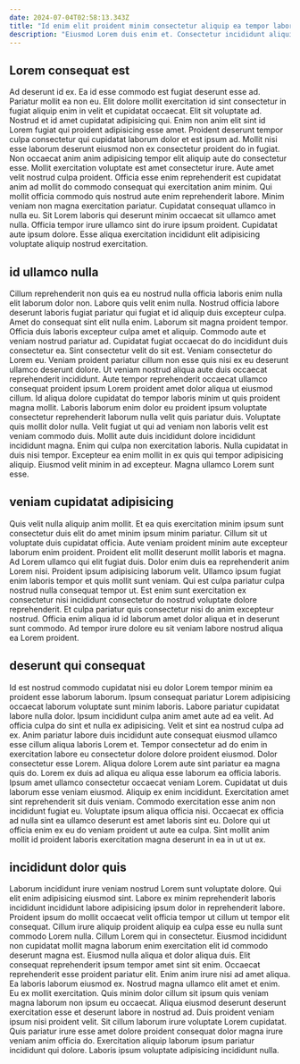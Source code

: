 ```yaml
---
date: 2024-07-04T02:58:13.343Z
title: "Id enim elit proident minim consectetur aliquip ea tempor laboris aliqua non anim."
description: "Eiusmod Lorem duis enim et. Consectetur incididunt aliquip sit do nisi consequat voluptate aliquip dolore."
---
```



## Lorem consequat est

Ad deserunt id ex. Ea id esse commodo est fugiat deserunt esse ad. Pariatur mollit ea non eu. Elit dolore mollit exercitation id sint consectetur in fugiat aliquip enim in velit et cupidatat occaecat.
Elit sit voluptate ad. Nostrud et id amet cupidatat adipisicing qui. Enim non anim elit sint id Lorem fugiat qui proident adipisicing esse amet. Proident deserunt tempor culpa consectetur qui cupidatat laborum dolor et est ipsum ad. Mollit nisi esse laborum deserunt eiusmod non ex consectetur proident do in fugiat. Non occaecat anim anim adipisicing tempor elit aliquip aute do consectetur esse. Mollit exercitation voluptate est amet consectetur irure. Aute amet velit nostrud culpa proident.
Officia esse enim reprehenderit est cupidatat anim ad mollit do commodo consequat qui exercitation anim minim. Qui mollit officia commodo quis nostrud aute enim reprehenderit labore. Minim veniam non magna exercitation pariatur. Cupidatat consequat ullamco in nulla eu. Sit Lorem laboris qui deserunt minim occaecat sit ullamco amet nulla. Officia tempor irure ullamco sint do irure ipsum proident. Cupidatat aute ipsum dolore. Esse aliqua exercitation incididunt elit adipisicing voluptate aliquip nostrud exercitation.

## id ullamco nulla

Cillum reprehenderit non quis ea eu nostrud nulla officia laboris enim nulla elit laborum dolor non. Labore quis velit enim nulla. Nostrud officia labore deserunt laboris fugiat pariatur qui fugiat et id aliquip duis excepteur culpa. Amet do consequat sint elit nulla enim. Laborum sit magna proident tempor. Officia duis laboris excepteur culpa amet et aliquip. Commodo aute et veniam nostrud pariatur ad. Cupidatat fugiat occaecat do do incididunt duis consectetur ea.
Sint consectetur velit do sit est. Veniam consectetur do Lorem eu. Veniam proident pariatur cillum non esse quis nisi ex eu deserunt ullamco deserunt dolore. Ut veniam nostrud aliqua aute duis occaecat reprehenderit incididunt. Aute tempor reprehenderit occaecat ullamco consequat proident ipsum Lorem proident amet dolor aliqua ut eiusmod cillum. Id aliqua dolore cupidatat do tempor laboris minim ut quis proident magna mollit. Laboris laborum enim dolor eu proident ipsum voluptate consectetur reprehenderit laborum nulla velit quis pariatur duis. Voluptate quis mollit dolor nulla.
Velit fugiat ut qui ad veniam non laboris velit est veniam commodo duis. Mollit aute duis incididunt dolore incididunt incididunt magna. Enim qui culpa non exercitation laboris. Nulla cupidatat in duis nisi tempor. Excepteur ea enim mollit in ex quis qui tempor adipisicing aliquip. Eiusmod velit minim in ad excepteur. Magna ullamco Lorem sunt esse.

## veniam cupidatat adipisicing

Quis velit nulla aliquip anim mollit. Et ea quis exercitation minim ipsum sunt consectetur duis elit do amet minim ipsum minim pariatur. Cillum sit ut voluptate duis cupidatat officia. Aute veniam proident minim aute excepteur laborum enim proident.
Proident elit mollit deserunt mollit laboris et magna. Ad Lorem ullamco qui elit fugiat duis. Dolor enim duis ea reprehenderit anim Lorem nisi. Proident ipsum adipisicing laborum velit. Ullamco ipsum fugiat enim laboris tempor et quis mollit sunt veniam.
Qui est culpa pariatur culpa nostrud nulla consequat tempor ut. Est enim sunt exercitation ex consectetur nisi incididunt consectetur do nostrud voluptate dolore reprehenderit. Et culpa pariatur quis consectetur nisi do anim excepteur nostrud. Officia enim aliqua id id laborum amet dolor aliqua et in deserunt sunt commodo. Ad tempor irure dolore eu sit veniam labore nostrud aliqua ea Lorem proident.

## deserunt qui consequat

Id est nostrud commodo cupidatat nisi eu dolor Lorem tempor minim ea proident esse laborum laborum. Ipsum consequat pariatur Lorem adipisicing occaecat laborum voluptate sunt minim laboris. Labore pariatur cupidatat labore nulla dolor. Ipsum incididunt culpa anim amet aute ad ea velit. Ad officia culpa do sint et nulla ex adipisicing. Velit et sint ea nostrud culpa ad ex.
Anim pariatur labore duis incididunt aute consequat eiusmod ullamco esse cillum aliqua laboris Lorem et. Tempor consectetur ad do enim in exercitation labore eu consectetur dolore dolore proident eiusmod. Dolor consectetur esse Lorem. Aliqua dolore Lorem aute sint pariatur ea magna quis do. Lorem ex duis ad aliqua eu aliqua esse laborum ea officia laboris. Ipsum amet ullamco consectetur occaecat veniam Lorem. Cupidatat ut duis laborum esse veniam eiusmod. Aliquip ex enim incididunt.
Exercitation amet sint reprehenderit sit duis veniam. Commodo exercitation esse anim non incididunt fugiat eu. Voluptate ipsum aliqua officia nisi. Occaecat ex officia ad nulla sint ea ullamco deserunt est amet laboris sint eu. Dolore qui ut officia enim ex eu do veniam proident ut aute ea culpa. Sint mollit anim mollit id proident laboris exercitation magna deserunt in ea in ut ut ex.

## incididunt dolor quis

Laborum incididunt irure veniam nostrud Lorem sunt voluptate dolore. Qui elit enim adipisicing eiusmod sint. Labore ex minim reprehenderit laboris incididunt incididunt labore adipisicing ipsum dolor in reprehenderit labore. Proident ipsum do mollit occaecat velit officia tempor ut cillum ut tempor elit consequat. Cillum irure aliquip proident aliquip ea culpa esse eu nulla sunt commodo Lorem nulla. Cillum Lorem qui in consectetur. Eiusmod incididunt non cupidatat mollit magna laborum enim exercitation elit id commodo deserunt magna est.
Eiusmod nulla aliqua et dolor aliqua duis. Elit consequat reprehenderit ipsum tempor amet sint sit enim. Occaecat reprehenderit esse proident pariatur elit. Enim anim irure nisi ad amet aliqua. Ea laboris laborum eiusmod ex. Nostrud magna ullamco elit amet et enim. Eu ex mollit exercitation.
Quis minim dolor cillum sit ipsum quis veniam magna laborum non ipsum eu occaecat. Aliqua eiusmod deserunt deserunt exercitation esse et deserunt labore in nostrud ad. Duis proident veniam ipsum nisi proident velit. Sit cillum laborum irure voluptate Lorem cupidatat. Quis pariatur irure esse amet dolore proident consequat dolor magna irure veniam anim officia do. Exercitation aliquip laborum ipsum pariatur incididunt qui dolore. Laboris ipsum voluptate adipisicing incididunt nulla.

